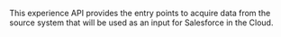 This experience API provides the entry points to acquire data from the source system that will be used as an input for Salesforce in the Cloud.